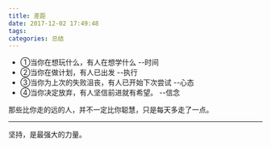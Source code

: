 ```yaml
---
title: 差距
date: 2017-12-02 17:49:48
tags:
categories: 总结
---
```


* ①当你在想玩什么，有人在想学什么  --时间
* ②当你在做计划，有人已出发  --执行
* ③当你为上次的失败沮丧，有人已开始下次尝试  --心态
* ④当你决定放弃，有人坚信前进就有希望。  --信念

那些比你走的远的人，并不一定比你聪慧，只是每天多走了一点。  

---

坚持，是最强大的力量。
